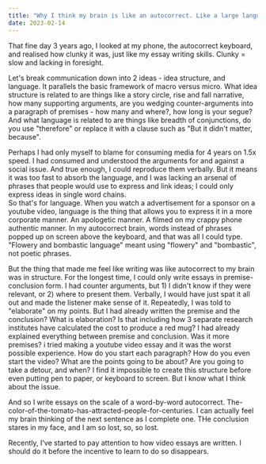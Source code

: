 ```yaml
---
title: "Why I think my brain is like an autocorrect. Like a large language model."
date: 2023-02-14
---
```


That fine day 3 years ago, I looked at my phone, the autocorrect keyboard, and realised how clunky it was, just like my essay writing skills.
Clunky = slow and lacking in foresight.

Let's break communication down into 2 ideas - idea structure, and language. It parallels the basic framework of macro versus micro.
What idea structure is related to are things like a story circle, rise and fall narrative, how many supporting arguments, are you wedging counter-arguments into a paragraph of premises - how many and where?, how long is your segue?
And what language is related to are things like breadth of conjunctions, do you use "therefore" or replace it with a clause such as "But it didn't matter, because". 

Perhaps I had only myself to blame for consuming media for 4 years on 1.5x speed. I had consumed and understood the arguments for and against a social issue. And true enough, I could reproduce them verbally. But it means it was too fast to absorb the language, and I was lacking an arsenal of phrases that people would use to express and link ideas; I could only express ideas in single word chains.  
So that's for language. When you watch a advertisement for a sponsor on a youtube video, language is the thing that allows you to express it in a more corporate manner. An apologetic manner. A filmed on my crappy phone authentic manner. 
In my autocorrect brain, words instead of phrases popped up on screen above the keyboard, and that was all I could type. "Flowery and bombastic language" meant using "flowery" and "bombastic", not poetic phrases.

But the thing that made me feel like writing was like autocorrect to my brain was in structure.
For the longest time, I could only write essays in premise-conclusion form. I had counter arguments, but 1) I didn't know if they were relevant, or 2) where to present them. Verbally, I would have just spat it all out and made the listener make sense of it. 
Repeatedly, I was told to "elaborate" on my points. But I had already written the premise and the conclusion? What is elaboration? Is that including how 3 separate research institutes have calculated the cost to produce a red mug? I had already explained everything between premise and conclusion. Was it more premises?
i tried making a youtube video essay and it was the worst possible experience. How do you start each paragraph? How do you even start the video? What are the points going to be about? Are you going to take a detour, and when? 
I find it impossible to create this structure before even putting pen to paper, or keyboard to screen. But I know what I think about the issue.

And so I write essays on the scale of a word-by-word autocorrect.
The-color-of-the-tomato-has-attracted-people-for-centuries.
I can actually feel my brain thinking of the next sentence as I complete one. THe conclusion stares in my face, and I am so lost, so, so lost.

Recently, I've started to pay attention to how video essays are written. I should do it before the incentive to learn to do so disappears. 
